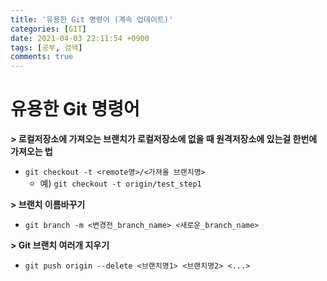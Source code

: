 ```yaml
---
title: '유용한 Git 명령어 (계속 업데이트)'
categories: [GIT]
date: 2021-04-03 22:11:54 +0900
tags: [공부, 검색]
comments: true
---
```


# 유용한 Git 명령어

**> 로컬저장소에 가져오는 브랜치가 로컬저장소에 없을 때 원격저장소에 있는걸 한번에 가져오는 법**

-   `git checkout -t <remote명>/<가져올 브랜치명>`
    -   예) `git checkout -t origin/test_step1`

**> 브랜치 이름바꾸기**

-   `git branch -m <변경전_branch_name> <새로운_branch_name>`

**> Git 브랜치 여러개 지우기**

-   `git push origin --delete <브랜치명1> <브랜치명2> <...>`
